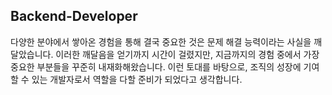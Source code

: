 ## Backend-Developer

다양한 분야에서 쌓아온 경험을 통해 결국 중요한 것은 문제 해결 능력이라는 사실을 깨달았습니다.
이러한 깨달음을 얻기까지 시간이 걸렸지만, 지금까지의 경험 중에서 가장 중요한 부분들을 꾸준히 내재화해왔습니다.
이런 토대를 바탕으로, 조직의 성장에 기여할 수 있는 개발자로서 역할을 다할 준비가 되었다고 생각합니다.



<!--
**wonyonglee/wonyonglee** is a ✨ _special_ ✨ repository because its `README.md` (this file) appears on your GitHub profile.

Here are some ideas to get you started:

- 🔭 I’m currently working on ...
- 🌱 I’m currently learning ...
- 👯 I’m looking to collaborate on ...
- 🤔 I’m looking for help with ...
- 💬 Ask me about ...
- 📫 How to reach me: ...
- 😄 Pronouns: ...
- ⚡ Fun fact: ...
-->
